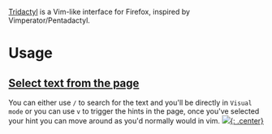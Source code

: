 
[Tridactyl](https://github.com/tridactyl/tridactyl) is a Vim-like interface for Firefox, inspired by Vimperator/Pentadactyl. 

# Usage

## [Select text from the page](https://github.com/tridactyl/tridactyl/issues/32)

You can either use `/` to search for the text and you'll be directly in `Visual mode` or you can use `v` to trigger the hints in the page, once you've selected your hint you can move around as you'd normally would in vim.
[![](not-by-ai.svg){: .center}](https://notbyai.fyi)
